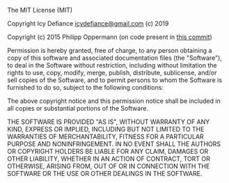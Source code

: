 The MIT License (MIT)

Copyright Icy Defiance <icydefiance@gmail.com> (c) 2019

Copyright (c) 2015 Philipp Oppermann (on code present in [this commit](https://github.com/phil-opp/blog_os/tree/cf527e9ce70c97201d21ccd1691e7c7f6d74ff48))

Permission is hereby granted, free of charge, to any person obtaining a copy
of this software and associated documentation files (the "Software"), to deal
in the Software without restriction, including without limitation the rights
to use, copy, modify, merge, publish, distribute, sublicense, and/or sell
copies of the Software, and to permit persons to whom the Software is
furnished to do so, subject to the following conditions:

The above copyright notice and this permission notice shall be included in all
copies or substantial portions of the Software.

THE SOFTWARE IS PROVIDED "AS IS", WITHOUT WARRANTY OF ANY KIND, EXPRESS OR
IMPLIED, INCLUDING BUT NOT LIMITED TO THE WARRANTIES OF MERCHANTABILITY,
FITNESS FOR A PARTICULAR PURPOSE AND NONINFRINGEMENT. IN NO EVENT SHALL THE
AUTHORS OR COPYRIGHT HOLDERS BE LIABLE FOR ANY CLAIM, DAMAGES OR OTHER
LIABILITY, WHETHER IN AN ACTION OF CONTRACT, TORT OR OTHERWISE, ARISING FROM,
OUT OF OR IN CONNECTION WITH THE SOFTWARE OR THE USE OR OTHER DEALINGS IN THE
SOFTWARE.
